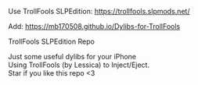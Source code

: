 Use TrollFools SLPEdition: https://trollfools.slpmods.net/

Add: https://mb170508.github.io/Dylibs-for-TrollFools

TrollFools SLPEdition Repo

Just some useful dylibs for your iPhone  
Using TrollFools (by Lessica) to Inject/Eject.  
Star if you like this repo <3
